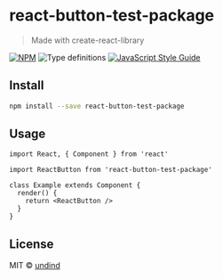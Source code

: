# react-button-test-package

> Made with create-react-library

[![NPM](https://img.shields.io/npm/v/react-button-test-package.svg)](https://www.npmjs.com/package/react-button-test-package) ![Type definitions](https://img.shields.io/badge/type%20definitions-typescript-green.svg) [![JavaScript Style Guide](https://img.shields.io/badge/code_style-standard-brightgreen.svg)](https://standardjs.com)

## Install

```bash
npm install --save react-button-test-package
```

## Usage

```tsx
import React, { Component } from 'react'

import ReactButton from 'react-button-test-package'

class Example extends Component {
  render() {
    return <ReactButton />
  }
}
```

## License

MIT © [undind](https://github.com/undind)

